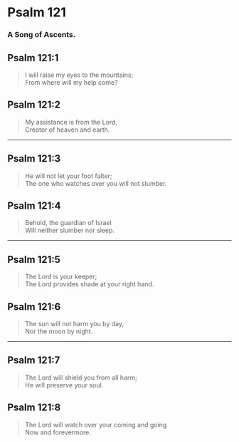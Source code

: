 # Psalm 121

### A Song of Ascents.

## Psalm 121:1

> I will raise my eyes to the mountains;  
> From where will my help come?

## Psalm 121:2

> My assistance is from the Lord,  
> Creator of heaven and earth.

---

## Psalm 121:3

> He will not let your foot falter;  
> The one who watches over you will not slumber.

## Psalm 121:4

> Behold, the guardian of Israel  
> Will neither slumber nor sleep.

---

## Psalm 121:5

> The Lord is your keeper;  
> The Lord provides shade at your right hand.

## Psalm 121:6

> The sun will not harm you by day,  
> Nor the moon by night.

---

## Psalm 121:7

> The Lord will shield you from all harm;  
> He will preserve your soul.

## Psalm 121:8

> The Lord will watch over your coming and going  
> Now and forevermore.

